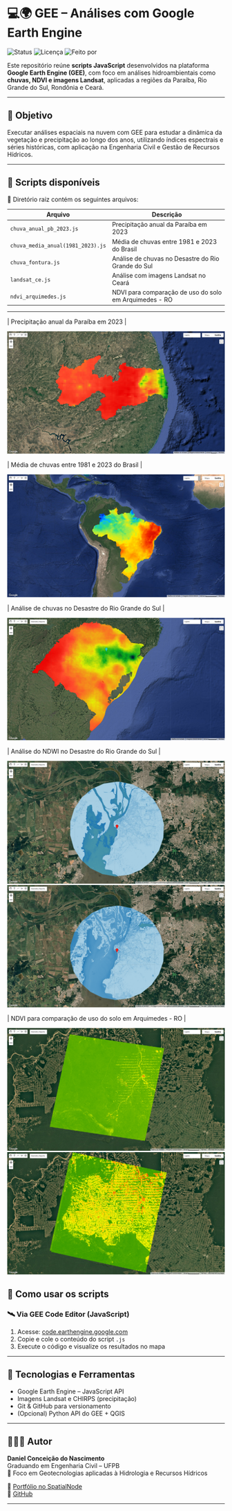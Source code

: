 # 💻🌍 GEE – Análises com Google Earth Engine

![Status](https://img.shields.io/badge/status-em%20desenvolvimento-yellow)
![Licença](https://img.shields.io/badge/licença-MIT-green)
![Feito por](https://img.shields.io/badge/feito%20por-Daniel%20Conceição-blue)

Este repositório reúne **scripts JavaScript** desenvolvidos na plataforma **Google Earth Engine (GEE)**, com foco em análises hidroambientais como **chuvas, NDVI e imagens Landsat**, aplicadas a regiões da Paraíba, Rio Grande do Sul, Rondônia e Ceará.

---

## 🎯 Objetivo

Executar análises espaciais na nuvem com GEE para estudar a dinâmica da vegetação e precipitação ao longo dos anos, utilizando índices espectrais e séries históricas, com aplicação na Engenharia Civil e Gestão de Recursos Hídricos.

---

## 🧾 Scripts disponíveis

📁 Diretório raiz contém os seguintes arquivos:

| Arquivo | Descrição |
|--------|-----------|
| `chuva_anual_pb_2023.js` | Precipitação anual da Paraíba em 2023 |
| `chuva_media_anual(1981_2023).js` | Média de chuvas entre 1981 e 2023 do Brasil |
| `chuva_fontura.js` | Análise de chuvas no Desastre do Rio Grande do Sul|
| `landsat_ce.js` | Análise com imagens Landsat no Ceará |
| `ndvi_arquimedes.js` | NDVI para comparação de uso do solo em Arquimedes - RO |

---

| Precipitação anual da Paraíba em 2023 |

![| Precipitação anual da Paraíba em 2023 |](chuva_anual_pb.png)

| Média de chuvas entre 1981 e 2023 do Brasil | 

![](chuva_med_anual_br.png)

|  Análise de chuvas no Desastre do Rio Grande do Sul | 

![](chuva_rs.png)

|  Análise do NDWI no Desastre do Rio Grande do Sul | 

![](ndwi_antes.png)
![](ndwi_depois.png)

| NDVI para comparação de uso do solo em Arquimedes - RO | 

![](NDVI_antigo.png)
![](NDVI_atual.png)


## 🚀 Como usar os scripts

### 🛰️ Via GEE Code Editor (JavaScript)
1. Acesse: [code.earthengine.google.com](https://code.earthengine.google.com)
2. Copie e cole o conteúdo do script `.js`
3. Execute o código e visualize os resultados no mapa

---

## 🔧 Tecnologias e Ferramentas

- Google Earth Engine – JavaScript API
- Imagens Landsat e CHIRPS (precipitação)
- Git & GitHub para versionamento
- (Opcional) Python API do GEE + QGIS

---

## 👨🏾‍💻 Autor

**Daniel Conceição do Nascimento**  
Graduando em Engenharia Civil – UFPB  
💼 Foco em Geotecnologias aplicadas à Hidrologia e Recursos Hídricos

🔗 [Portfólio no SpatialNode](https://www.spatialnode.net/danel_nasc)  
🔗 [GitHub](https://github.com/Daniel-Nascimentoeng)

---


